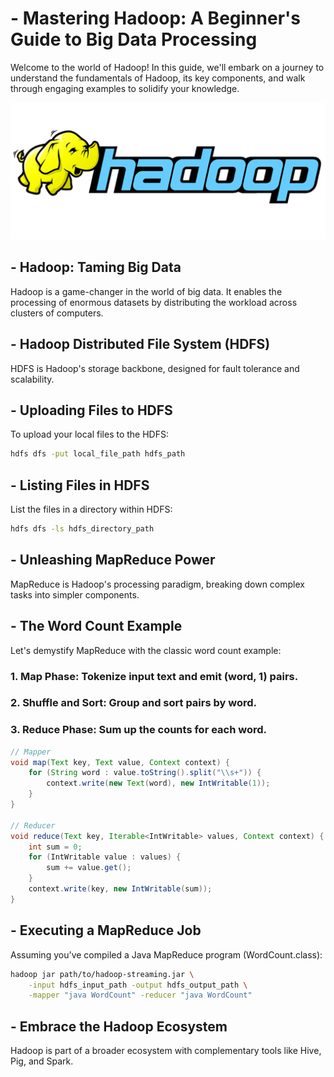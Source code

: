 # - Mastering Hadoop: A Beginner's Guide to Big Data Processing

Welcome to the world of Hadoop! In this guide, we'll embark on a journey to understand the fundamentals of Hadoop, its key components, and walk through engaging examples to solidify your knowledge.

![Weather Analysis](https://github.com/iamchaitanya7/Weather_Analysis_Hadoop/blob/main/hadoop.png)

## - Hadoop: Taming Big Data

Hadoop is a game-changer in the world of big data. It enables the processing of enormous datasets by distributing the workload across clusters of computers.

## - Hadoop Distributed File System (HDFS)

HDFS is Hadoop's storage backbone, designed for fault tolerance and scalability.

## - Uploading Files to HDFS

To upload your local files to the HDFS:

```bash
hdfs dfs -put local_file_path hdfs_path
```
## - Listing Files in HDFS
List the files in a directory within HDFS:
```bash
hdfs dfs -ls hdfs_directory_path
```
## - Unleashing MapReduce Power
MapReduce is Hadoop's processing paradigm, breaking down complex tasks into simpler components.

## - The Word Count Example
Let's demystify MapReduce with the classic word count example:
<br>

### 1. Map Phase: Tokenize input text and emit (word, 1) pairs. <br>
### 2. Shuffle and Sort: Group and sort pairs by word.<br>
### 3. Reduce Phase: Sum up the counts for each word.

```java
// Mapper
void map(Text key, Text value, Context context) {
    for (String word : value.toString().split("\\s+")) {
        context.write(new Text(word), new IntWritable(1));
    }
}

// Reducer
void reduce(Text key, Iterable<IntWritable> values, Context context) {
    int sum = 0;
    for (IntWritable value : values) {
        sum += value.get();
    }
    context.write(key, new IntWritable(sum));
}
```
## - Executing a MapReduce Job
Assuming you've compiled a Java MapReduce program (WordCount.class):

```bash
hadoop jar path/to/hadoop-streaming.jar \
    -input hdfs_input_path -output hdfs_output_path \
    -mapper "java WordCount" -reducer "java WordCount"
```

## - Embrace the Hadoop Ecosystem
Hadoop is part of a broader ecosystem with complementary tools like Hive, Pig, and Spark.
